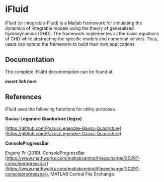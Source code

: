 # iFluid

iFluid (or integrable-Fluid) is a Matlab framework for simulating the dynamics of integrable models using the theory of generalized hydrodynamics (GHD). The framework implementes all the basic equations of GHD while abstracting the specific models and numerical solvers. Thus, users can extend the framework to build their own applications.



## **Documentation**

The complete iFluifd documentation can be found at

***insert link here***


## **References**
iFluid uses the following functions for utility purposes.

**Gauss-Legendre Quadrature (legzo)**

[https://github.com/Pazus/Legendre-Gauss-Quadrature](https://github.com/Pazus/Legendre-Gauss-Quadrature)

**ConsoleProgressBar**

Evgeny Pr (2019). ConsoleProgressBar [https://www.mathworks.com/matlabcentral/fileexchange/30297-consoleprogressbar](https://www.mathworks.com/matlabcentral/fileexchange/30297-consoleprogressbar), MATLAB Central File Exchange. 
